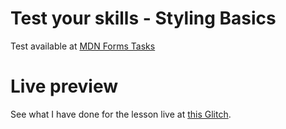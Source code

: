 # Test your skills - Styling Basics

Test available at [MDN Forms Tasks](https://developer.mozilla.org/en-US/docs/Learn/Forms/Test_your_skills:_Styling_basics)

# Live preview

See what I have done for the lesson live at [this Glitch](https://titanium-slender-swim.glitch.me/WebForms/Test%20your%20skills%20-%20Styling%20basics/).
